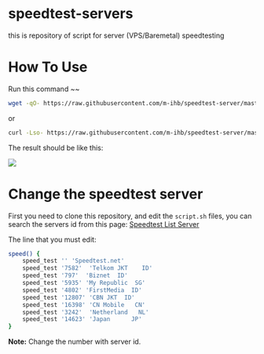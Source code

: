 # speedtest-servers
this is repository of script for server (VPS/Baremetal) speedtesting

# How To Use

Run this command ~~

```bash
wget -qO- https://raw.githubusercontent.com/m-ihb/speedtest-server/master/script.sh | bash
```

or

```bash
curl -Lso- https://raw.githubusercontent.com/m-ihb/speedtest-server/master/script.sh | bash
```

The result should be like this:

![](https://cdn-blinux.s3-id-jkt-1.kilatstorage.id/post/leon/result-speed.png)

# Change the speedtest server

First you need to clone this repository, and edit the `script.sh` files, you can search the servers id from this page: [Speedtest List Server](https://williamyaps.github.io/wlmjavascript/servercli.html)

The line that you must edit:

```bash
speed() {
    speed_test '' 'Speedtest.net'
    speed_test '7582'  'Telkom JKT    ID'
    speed_test '797'  'Biznet  ID'
    speed_test '5935' 'My Republic  SG'
    speed_test '4802' 'FirstMedia  ID'
    speed_test '12807' 'CBN JKT  ID'
    speed_test '16398' 'CN Mobile   CN'
    speed_test '3242'  'Netherland   NL'
    speed_test '14623' 'Japan      JP'
}
```

**Note:** Change the number with server id.


